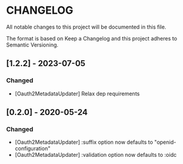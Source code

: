 # CHANGELOG

All notable changes to this project will be documented in this file.

The format is based on Keep a Changelog and this project adheres to Semantic Versioning.

## [1.2.2] - 2023-07-05

### Changed

- [Oauth2MetadataUpdater] Relax dep requirements

## [0.2.0] - 2020-05-24

### Changed

- [Oauth2MetadataUpdater] :suffix option now defaults to "openid-configuration"
- [Oauth2MetadataUpdater] :validation option now defaults to :oidc

